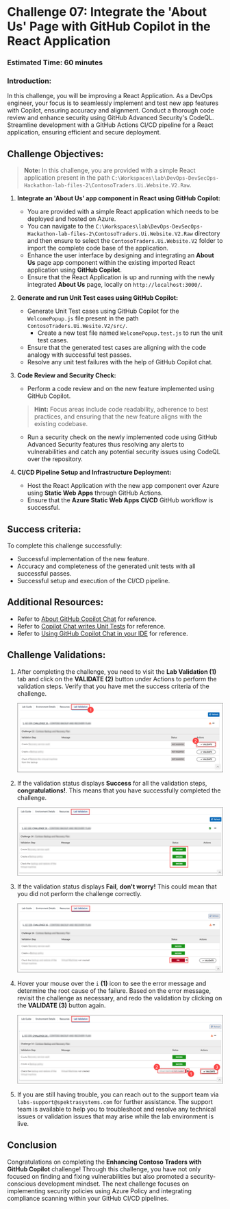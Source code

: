 # Challenge 07: Integrate the 'About Us' Page with GitHub Copilot in the React Application  

### Estimated Time: 60 minutes

### Introduction:
In this challenge, you will be improving a React Application. As a DevOps engineer, your focus is to seamlessly implement and test new app features with Copilot, ensuring accuracy and alignment. Conduct a thorough code review and enhance security using GitHub Advanced Security's CodeQL. Streamline development with a GitHub Actions CI/CD pipeline for a React application, ensuring efficient and secure deployment.

## Challenge Objectives:

>**Note:** In this challenge, you are provided with a simple React application present in the path `C:\Workspaces\lab\DevOps-DevSecOps-Hackathon-lab-files-2\ContosoTraders.Ui.Website.V2.Raw`.

1. **Integrate an 'About Us' app component in React using GitHub Copilot:**

   - You are provided with a simple React application which needs to be deployed and hosted on Azure.
   - You can navigate to the `C:\Workspaces\lab\DevOps-DevSecOps-Hackathon-lab-files-2\ContosoTraders.Ui.Website.V2.Raw` directory and then ensure to select the `ContosoTraders.Ui.Website.V2` folder to import the complete code base of the application.
   - Enhance the user interface by designing and integrating an **About Us** page app component within the existing imported React application using **GitHub Copilot**.
   - Ensure that the React Application is up and running with the newly integrated **About Us** page, locally on `http://localhost:3000/`.

2. **Generate and run Unit Test cases using GitHub Copilot:**

   - Generate Unit Test cases using GitHub Copilot for the `WelcomePopup.js` file present in the path `ContosoTraders.Ui.Wesite.V2/src/`.
        - Create a new test file named `WelcomePopup.test.js` to run the unit test cases.
   - Ensure that the generated test cases are aligning with the code analogy with successful test passes.
   - Resolve any unit test failures with the help of GitHub Copilot chat.

3. **Code Review and Security Check:**
   - Perform a code review and on the new feature implemented using GitHub Copilot.
   >**Hint:** Focus areas include code readability, adherence to best practices, and ensuring that the new feature aligns with the existing codebase.
   - Run a security check on the newly implemented code using GitHub Advanced Security features thus resolving any alerts to vulnerabilities and catch any potential security issues using CodeQL over the repository.

4. **CI/CD Pipeline Setup and Infrastructure Deployment:**
   - Host the React Application with the new app component over Azure using **Static Web Apps** through GitHub Actions.
   - Ensure that the **Azure Static Web Apps CI/CD** GitHub workflow is successful.

## Success criteria:
To complete this challenge successfully:

- Successful implementation of the new feature.
- Accuracy and completeness of the generated unit tests with all successful passes.
- Successful setup and execution of the CI/CD pipeline.

## Additional Resources:

- Refer to [About GitHub Copilot Chat](https://docs.github.com/en/copilot/github-copilot-chat/about-github-copilot-chat) for reference.
- Refer to [Copilot Chat writes Unit Tests](https://dev.to/this-is-learning/copilot-chat-writes-unit-tests-for-you-1c82) for reference.
- Refer to [Using GitHub Copilot Chat in your IDE](https://docs.github.com/en/copilot/github-copilot-chat/using-github-copilot-chat-in-your-ide) for reference.

## Challenge Validations:

1. After completing the challenge, you need to visit the **Lab Validation (1)** tab and click on the **VALIDATE (2)** button under Actions to perform the validation steps. Verify that you have met the success criteria of the challenge. 
 
    ![](../media/validate01.png "Validation")
 
1. If the validation status displays **Success** for all the validation steps, **congratulations!**. This means that you have successfully completed the challenge.
 
     ![](../media/validate02.png "Validation")

1. If the validation status displays **Fail**, **don't worry!** This could mean that you did not perform the challenge correctly.
 
     ![](../media/validate03.png "Validation")
 
1. Hover your mouse over the `i` **(1)** icon to see the error message and determine the root cause of the failure. Based on the error message, revisit the challenge as necessary, and redo the validation by clicking on the **VALIDATE (3)** button again.

     ![](../media/validate04.png "Validation")
 
1. If you are still having trouble, you can reach out to the support team via `labs-support@spektrasystems.com` for further assistance. The support team is available to help you to troubleshoot and resolve any technical issues or validation issues that may arise while the lab environment is live.

## Conclusion
Congratulations on completing the **Enhancing Contoso Traders with GitHub Copilot** challenge! Through this challenge, you have not only focused on finding and fixing vulnerabilities but also promoted a security-conscious development mindset. The next challenge focuses on implementing security policies using Azure Policy and integrating compliance scanning within your GitHub CI/CD pipelines.

